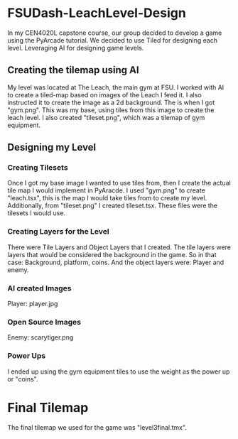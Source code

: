 # FSUDash-LeachLevel-Design
In my CEN4020L capstone course, our group decided to develop a game using the PyArcade tutorial. We decided to use Tiled for designing each level. Leveraging AI for designing game levels. 

## Creating the tilemap using AI
My level was located at The Leach, the main gym at FSU. I worked with AI to create a tiled-map based on images of the Leach I feed it. I also instructed it to create the image as a 2d background. The is when I got "gym.png". This was my base, using tiles from this image to create the leach level. I also created "tileset.png", which was a tilemap of gym equipment.

## Designing my Level
### Creating Tilesets
Once I got my base image I wanted to use tiles from, then I create the actual tile map I would implement in PyAracde. I used "gym.png" to create "leach.tsx", this is the map I would take tiles from to create my level. Additionally, from "tileset.png" I created tileset.tsx. These files were the tilesets I would use.

### Creating Layers for the Level
There were Tile Layers and Object Layers that I created. The tile layers were layers that would be considered the background in the game. So in that case: Background, platform, coins. And the object layers were: Player and enemy. 

### AI created Images
Player: player.jpg

### Open Source Images
Enemy: scarytiger.png

### Power Ups
I ended up using the gym equipment tiles to use the weight as the power up or "coins".

# Final Tilemap
The final tilemap we used for the game was "level3final.tmx".
